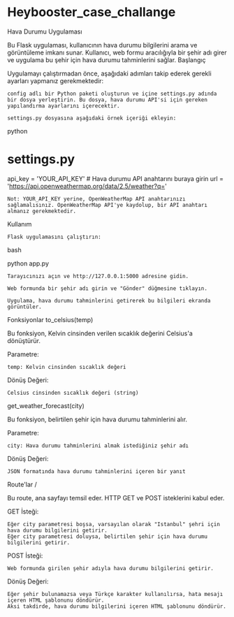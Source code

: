 # Heybooster_case_challange
 Hava Durumu Uygulaması

Bu Flask uygulaması, kullanıcının hava durumu bilgilerini arama ve görüntüleme imkanı sunar. Kullanıcı, web formu aracılığıyla bir şehir adı girer ve uygulama bu şehir için hava durumu tahminlerini sağlar.
Başlangıç

Uygulamayı çalıştırmadan önce, aşağıdaki adımları takip ederek gerekli ayarları yapmanız gerekmektedir:

    config adlı bir Python paketi oluşturun ve içine settings.py adında bir dosya yerleştirin. Bu dosya, hava durumu API'si için gereken yapılandırma ayarlarını içerecektir.

    settings.py dosyasına aşağıdaki örnek içeriği ekleyin:

python

# settings.py

api_key = 'YOUR_API_KEY'  # Hava durumu API anahtarını buraya girin
url = 'https://api.openweathermap.org/data/2.5/weather?q='

    Not: YOUR_API_KEY yerine, OpenWeatherMap API anahtarınızı sağlamalısınız. OpenWeatherMap API'ye kaydolup, bir API anahtarı almanız gerekmektedir.

Kullanım

    Flask uygulamasını çalıştırın:

bash

python app.py

    Tarayıcınızı açın ve http://127.0.0.1:5000 adresine gidin.

    Web formunda bir şehir adı girin ve "Gönder" düğmesine tıklayın.

    Uygulama, hava durumu tahminlerini getirerek bu bilgileri ekranda görüntüler.

Fonksiyonlar
to_celsius(temp)

Bu fonksiyon, Kelvin cinsinden verilen sıcaklık değerini Celsius'a dönüştürür.

Parametre:

    temp: Kelvin cinsinden sıcaklık değeri

Dönüş Değeri:

    Celsius cinsinden sıcaklık değeri (string)

get_weather_forecast(city)

Bu fonksiyon, belirtilen şehir için hava durumu tahminlerini alır.

Parametre:

    city: Hava durumu tahminlerini almak istediğiniz şehir adı

Dönüş Değeri:

    JSON formatında hava durumu tahminlerini içeren bir yanıt

Route'lar
/

Bu route, ana sayfayı temsil eder. HTTP GET ve POST isteklerini kabul eder.

GET İsteği:

    Eğer city parametresi boşsa, varsayılan olarak "Istanbul" şehri için hava durumu bilgilerini getirir.
    Eğer city parametresi doluysa, belirtilen şehir için hava durumu bilgilerini getirir.

POST İsteği:

    Web formunda girilen şehir adıyla hava durumu bilgilerini getirir.

Dönüş Değeri:

    Eğer şehir bulunamazsa veya Türkçe karakter kullanılırsa, hata mesajı içeren HTML şablonunu döndürür.
    Aksi takdirde, hava durumu bilgilerini içeren HTML şablonunu döndürür.
